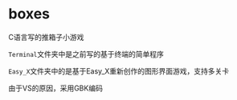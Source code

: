 # boxes
C语言写的推箱子小游戏

`Terminal`文件夹中是之前写的基于终端的简单程序

`Easy_X`文件夹中的是基于Easy_X重新创作的图形界面游戏，支持多关卡

由于VS的原因，采用GBK编码

